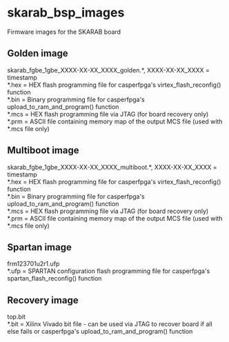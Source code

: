 # skarab_bsp_images
Firmware images for the SKARAB board

Golden image
------------
skarab_fgbe_1gbe_XXXX-XX-XX_XXXX_golden.*, XXXX-XX-XX_XXXX = timestamp \
*.hex = HEX flash programming file for casperfpga's virtex_flash_reconfig() function \
*.bin = Binary programming file for casperfpga's upload_to_ram_and_program() function \
*.mcs = HEX flash programming file via JTAG (for board recovery only) \
*.prm = ASCII file containing memory map of the output MCS file (used with *.mcs file only)

Multiboot image
---------------
skarab_fgbe_1gbe_XXXX-XX-XX_XXXX_multiboot.*, XXXX-XX-XX_XXXX = timestamp \
*.hex = HEX flash programming file for casperfpga's virtex_flash_reconfig() function \
*.bin = Binary programming file for casperfpga's upload_to_ram_and_program() function \
*.mcs = HEX flash programming file via JTAG (for board recovery only) \
*.prm = ASCII file containing memory map of the output MCS file (used with *.mcs file only)

Spartan image
-------------
frm123701u2r1.ufp \
*.ufp = SPARTAN configuration flash programming file for casperfpga's spartan_flash_reconfig() function

Recovery image
--------------
top.bit \
*.bit = Xilinx Vivado bit file - can be used via JTAG to recover board if all else fails or casperfpga's upload_to_ram_and_program() function 
